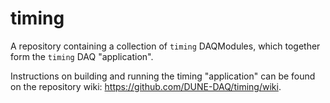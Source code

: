 # timing
A repository containing a collection of `timing` DAQModules, which together form the `timing` DAQ "application".

Instructions on building and running the timing "application" can be found on the repository wiki: https://github.com/DUNE-DAQ/timing/wiki.